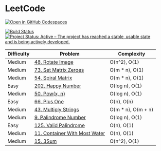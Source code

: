 # LeetCode

[![Open in GitHub Codespaces](https://github.com/codespaces/badge.svg)](https://codespaces.new/datttrian/leetcode)

[![Build Status](https://github.com/datttrian/leetcode/actions/workflows/main.yml/badge.svg)](https://github.com/datttrian/leetcode/actions/workflows/main.yml)
[![Project Status: Active – The project has reached a stable, usable state and is being actively developed.](https://www.repostatus.org/badges/latest/active.svg)](https://www.repostatus.org/#active)

|Difficulty|Problem                                                                                                                     |Complexity                                      |
|----------|----------------------------------------------------------------------------------------------------------------------------|------------------------------------------------|
|Medium    |[48. Rotate Image](https://leetcode.com/problems/rotate-image/solutions/4584106/o-n-2-o-1/)                                 |O(n^2), O(1)                                    |
|Medium    |[73. Set Matrix Zeroes](https://leetcode.com/problems/set-matrix-zeroes/solutions/4584134/o-m-n-o-1/)                       |O(m * n), O(1)                                  |
|Medium    |[54. Spiral Matrix](https://leetcode.com/problems/spiral-matrix/solutions/4590643/o-m-n-o-1/.   )                           |O(m * n), O(1)                                  |
|Easy      |[202. Happy Number](https://leetcode.com/problems/happy-number/solutions/4572602/o-log-n-o-1/)                              |O(log n), O(1)                                  |
|Medium    |[50. Pow(x, n)](https://leetcode.com/problems/powx-n/solutions/4577797/o-log-n-o-1/)                                        |O(log n), O(1)                                  |
|Easy      |[66. Plus One](https://leetcode.com/problems/plus-one/solutions/4577752/o-n-o-n/)                                           |O(n), O(n)                                      |
|Medium    |[43. Multiply Strings](https://leetcode.com/problems/multiply-strings/solutions/4577895/o-m-n-o-m-n/)                       |O(m * n), O(m + n)                              |
|Medium    |[9. Palindrome Number](https://leetcode.com/problems/palindrome-number/solutions/4622266/o-log-n-o-1/)                      |O(log n), O(1)                                  |
|Easy      |[125. Valid Palindrome](https://leetcode.com/problems/valid-palindrome/solutions/4622256/o-n-o-1/)                          |O(n), O(1)                                      |
|Medium    |[11. Container With Most Water](https://leetcode.com/problems/container-with-most-water/solutions/4616481/o-n-o-1/)         |O(n), O(1)                                      |
|Medium    |[15. 3Sum](https://leetcode.com/problems/3sum/solutions/4646301/o-n-2-o-1)                                                  |O(n^2), O(1)                                    |
